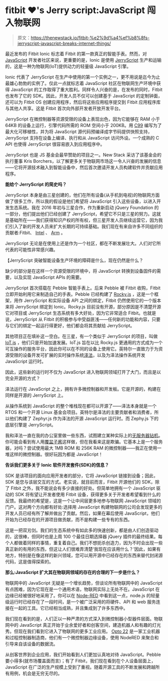 # fitbit ❤️'s Jerry script:JavaScript 闯入物联网

> 原文：<https://thenewstack.io/fitbit-%e2%9d%a4%ef%b8%8fs-jerryscript-javascript-breaks-internet-things/>

最近发布的 Fitbit Ionic 标志着 Fitbit 的第一款真正的智能手表。然而，对 [JavaScript](/tag/javascript/) 开发者社区来说，更重要的是，Ionic 是使用 [JerryScript](https://github.com/jerryscript-project/jerryscript) 生产和运输的，这是一种为物联网(IoT)提供动力的轻量级 JavaScript 引擎。

Ionic 代表了 JerryScript 在生产中使用的第一个实例之一，更不用说是迄今为止最雄心勃勃的实例了。仅此一点就标志着 JavaScript 社区在物联网生产环境中获得 JavaScript 的工作取得了重大胜利。同样令人兴奋的是，在发布的同时，Fitbit 也发布了它的 SDK。因此，开发人员不仅可以创建基于 JavaScript 的定制钟面，还可以为 Fitbit OS 创建应用程序，然后将这些应用程序提交到 Fitbit 应用程序库与其他人共享。这是 Fitbit 首次向外部开发者开放开发平台。

JerryScript 在微控制器等资源受限的设备上表现出色，因为它能够在 RAM 小于 64KB 的设备上运行，引擎代码所需的 ROM 空间小于 200KB。用 [C99](https://en.wikipedia.org/wiki/C99) 编写为了最大化可移植性，并为将 JavaScript 源代码预编译成字节码提供快照支持，JerryScript 支持在设备上编译、执行和从 JavaScript 访问外设。一个成熟的 C API 也使得 JerryScript 很容易嵌入到应用程序中。

JerryScript 也是 JS 基金会最早赞助的项目之一。New Stack 采访了该基金会的执行董事 Kris Borchers，以了解更多关于物联网市场这一令人兴奋的发展的信息——它将开源技术融入到智能设备中，然后首次邀请开发人员构建软件并贡献应用程序。

**能给个 JerryScript 的简史吗？**

JerryScript 本身是由三星创建的，他们在所有设备(从手机到电视)的物联网方面做了很多工作，所以我的假设是他们希望将 JavaScript 引入这些设备，以进入开发生态系统。我在 2016 年初与三星合作，作为重新启动 jQuery Foundation 的一部分，他们提出他们已经创建了 JerryScript，希望它不只是三星的努力。这就是基础所在——我们获得知识产权的所有权，但三星开发人员继续运营它，因为我们引入了新的开发人员来扩大长期的可持续基础。我们现在有来自许多不同组织的贡献者:Fitbit、 [Intel](https://www.intel.com/content/www/us/en/homepage.html) 、 [Arm](https://www.arm.com/) 。

JerryScript 无论是在使用上还是作为一个社区，都在不断发展壮大。人们对它所代表的可能性非常感兴趣。

【JerryScript 突破智能设备生产环境的障碍是什么，现在仍然是什么？

缺少的部分是在这样一个资源受限的环境中，将 JavaScript 转换到设备固件的需要，以及实现 JavaScript APIs 的需要。

JerryScript 首次搭载在 Pebble 智能手表上。后来 Pebble 被 Fitbit 收购，Fitbit 立即开始利用它来制造自己的手表。Pebble 已经构建了 [Rocky.js](https://github.com/pebble/rockyjs) ，这是一个框架，用作 JerryScript 和实际设备 API 之间的绑定，Fitbit 仍然使用它的一个版本来将 JerryScript 绑定到 Ionic。Rocky.js 目前没有开源，部分原因是不清楚开源它对项目或 JerryScript 生态系统有多大好处，因为它非常适合 Fitbit。也就是说，JerryScript 从 Fitbit 的积极参与中受益匪浅——任何新的功能和内容，只要与它们的绑定一起运行得更好，他们都会将其贡献给 JerryScript。

其他项目正在填补这一空白。在三星，有一个类似于 JerryScript 的项目，叫做 [IoT.js](https://github.com/Samsung/iotjs) ，他们只是开始加速发展。IoT.js 旨在以比 Rocky.js 更通用的方式成为一个可互操作的服务平台，因此你可以在不同的设备上使用它。英特尔一直致力于为资源受限的设备开发可扩展的实时操作系统[泽法](https://www.zephyrproject.org/)，以及为泽法操作系统开发 JavaScript 运行时。

因此，这些新的运行时不仅为 JavaScript 进入物联网领域打开了大门，而且是以完全开源的方式？

泽法运行在 JavaScript 之上，拥有许多微控制器和开发板。它是开源的，构建在同样是开源的 JerryScript 上。

从操作系统到 JavaScript 的整个堆栈现在都可以开源了——泽法本身就是一个 RTOS 和一个开源 Linux 基金会项目。英特尔是泽法的主要贡献者和消费者，所以他们构建了 Zephyr.js 作为泽法的开源 JavaScript 运行时。而 Zephy.js 下的底层引擎是 JerryScript。

我和泽法一直在我的办公室里做一些东西，试图建立某种实际上的[无服务器钻机](/category/serverless/)。你可能会看到有人用[覆盆子酱](https://www.raspberrypi.org/)这样做，但在我看来这是欺骗。它基本上是一个服务器，对吗？尝试使用最大 1MB ROM 和 256K RAM 的微控制器——我正在使用一堆这样的微控制器。很好玩因为都是 JavaScript！

**告诉我们更多关于 Ionic 软件开发套件(SDK)的信息？**

SDK 是该项目的面向应用开发者的部分，它将 JavaScript 链接到设备；因此，SDK 是您与该层交互的方式。老实说，就目前而言，Fitbit 开源他们的 SDK，除了 Fitbit 之外，我不能说会有多少直接的好处。但简单地拥有一个 JavaScript 驱动的 SDK 将有望让开发者使用 Fitbit 设备，获得更多关于开发者希望看到什么的反馈。我最终的希望是，这是一个让中间层更多地参与物联网 JavaScript 领域的门户。这对两个方向都有好处:选择用 JavaScript 构建物联网的公司会发现更多的开发人员已经有所了解并做出了贡献。然后，如果在幕后使用 JavaScript，他们开始为已经存在的开源项目做贡献，而不是构建一些专有的东西。

这是一把双刃剑。我们的生态系统中有如此多的快速创新，都是由人们创造驱动的，这很棒，但同时也是上周 100 个最佳日期选择器 jQuery 插件的最终结果。每个人都做着同样的事情，重复着自己。我们不想扼杀创造力，因为不时会出现一些真正新的有用的东西，但这让人们很难弄清楚‘我现在应该用什么？’因此，如果有地方，特别是在像这样的新兴领域，您可以用开源中已经存在的东西来替代封闭源代码，这是值得探索的。

**那么:JavaScript 扩大其在物联网领域的存在的合理的下一步是什么？**

物联网中的 JavaScript 无疑是一个增长趋势，但谈论所有物联网中的 JavaScript 有点困难，因为它现在是一个通用术语，物联网实际上无处不在。JavaScript 在边缘已经被很好地采用了。你可以在 [Node-RED](https://nodered.org/) 中看到这一点，node.js 的轻量级运行时已经存在了一段时间，是一个被广泛采用的将硬件、API 和 web 服务连接在一起的工具。它已经相当成熟，并且集成到了许多东西中。

我们现在看到的是，人们正以一种严肃的方式深入到微控制器小型器件层面。物联网中的 JavaScript 真正开始于业余爱好者和创客空间，建造机器人和有趣的灯光秀。但现在我们看到它进入了物联网的更多工业应用。 [Opto 22](http://www.opto22.com/) 是一家工业机器和过程控制器制造商，他们有一个微控制器边缘设备，使用 NodeRED 来聚合和引导来自该设备的数据流。

从创客世界到企业应用，我们开始看到人们更加认真地对待 JavaScript。Pebble 要小得多(就市场覆盖面而言)；有了 Fitbit，我们现在看到在个人设备层面上，JavaScript 在广泛的生产规模上受到了重视。随着开源工具的不断发展和跨越所有用例，机会是无穷无尽的。

<svg xmlns:xlink="http://www.w3.org/1999/xlink" viewBox="0 0 68 31" version="1.1"><title>Group</title> <desc>Created with Sketch.</desc></svg>